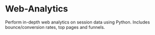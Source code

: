 # Web-Analytics
Perform in-depth web analytics on session data using Python. Includes bounce/conversion rates, top pages and funnels.
